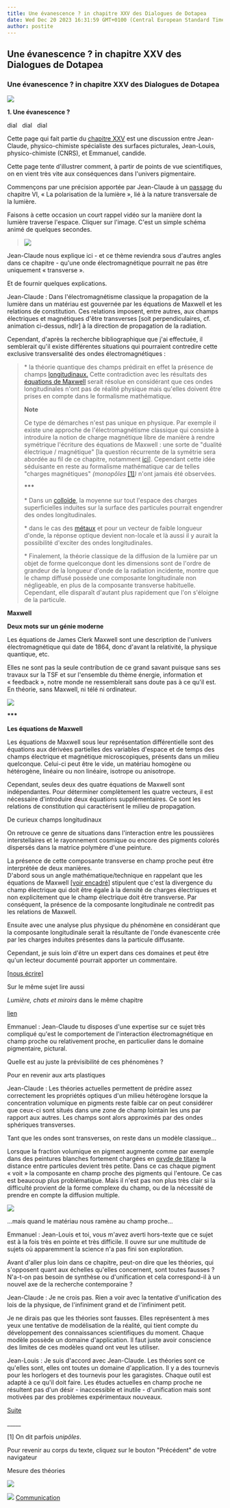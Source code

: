 ```yaml
---
title: Une évanescence ? in chapitre XXV des Dialogues de Dotapea
date: Wed Dec 20 2023 16:31:59 GMT+0100 (Central European Standard Time)
author: postite
---
```


## Une évanescence ? in chapitre XXV des Dialogues de Dotapea
### Une évanescence ? in chapitre XXV des Dialogues de Dotapea
   ![](images/chap25planetemolecule.jpg)

**1\. Une évanescence ?**

dial   dial   dial

Cette page qui fait partie du [chapitre XXV](chap25lumiereetmatiere.html) est une discussion entre Jean-Claude, physico-chimiste spécialiste des surfaces picturales, Jean-Louis, physico-chimiste (CNRS), et Emmanuel, candide.

Cette page tente d'illustrer comment, à partir de points de vue scientifiques, on en vient très vite aux conséquences dans l'univers pigmentaire.

Commençons par une précision apportée par Jean-Claude à un [passage](chap06polaris.html#transverse) du chapitre VI, « La polarisation de la lumière », lié à la nature transversale de la lumière.

Faisons à cette occasion un court rappel vidéo sur la manière dont la lumière traverse l'espace. Cliquer sur l'image. C'est un simple schéma animé de quelques secondes.

> [![](images/chap25propalumiere.jpg)](players/propalumiere/index.html)

Jean-Claude nous explique ici - et ce thème reviendra sous d'autres angles dans ce chapitre - qu'une onde électromagnétique pourrait ne pas être uniquement « transverse ».

Et de fournir quelques explications.

Jean-Claude : Dans l'électromagnétisme classique la propagation de la lumière dans un matériau est gouvernée par les équations de Maxwell et les relations de constitution. Ces relations imposent, entre autres, aux champs électriques et magnétiques d'être transverses \[soit perpendiculaires, cf. animation ci-dessus, ndlr\] à la direction de propagation de la radiation.

Cependant, d'après la recherche bibliographique que j'ai effectuée, il semblerait qu'il existe différentes situations qui pourraient contredire cette exclusive transversalité des ondes électromagnétiques :

> \* la théorie quantique des champs prédirait en effet la présence de champs [longitudinaux.](chap06polaris.html#longitudinales) Cette contradiction avec les résultats des [équations de Maxwell](chap25evanescence.html#equationsmaxwell) serait résolue en considérant que ces ondes longitudinales n'ont pas de réalité physique mais qu'elles doivent être prises en compte dans le formalisme mathématique.
> 
> **Note**  
>   
> Ce type de démarches n'est pas unique en physique. Par exemple il existe une approche de l'électromagnétisme classique qui consiste à introduire la notion de charge magnétique libre de manière à rendre symétrique l'écriture des équations de Maxwell : une sorte de "dualité électrique / magnétique" \[la question récurrente de la symétrie sera abordée au fil de ce chapitre, notamment [ici](chap25symetrie.html)\]. Cependant cette idée séduisante en reste au formalisme mathématique car de telles "charges magnétiques" _(monopôles_ [\[1\]](chap25evanescence.html#note1)_)_ n'ont jamais été observées.
> 
> **\*\*\***
> 
> \* Dans un [colloïde](colloide.html), la moyenne sur tout l'espace des charges superficielles induites sur la surface des particules pourrait engendrer des ondes longitudinales.
> 
> \* dans le cas des [métaux](metal.html) et pour un vecteur de faible longueur d'onde, la réponse optique devient non-locale et là aussi il y aurait la possibilité d'exciter des ondes longitudinales.
> 
> \* Finalement, la théorie classique de la diffusion de la lumière par un objet de forme quelconque dont les dimensions sont de l'ordre de grandeur de la longueur d'onde de la radiation incidente, montre que le champ diffusé possède une composante longitudinale non négligeable, en plus de la composante transverse habituelle. Cependant, elle disparaît d'autant plus rapidement que l'on s'éloigne de la particule.

**Maxwell**

**Deux mots sur un génie moderne**

Les équations de James Clerk Maxwell sont une description de l'univers électromagnétique qui date de 1864, donc d'avant la relativité, la physique quantique, etc.

Elles ne sont pas la seule contribution de ce grand savant puisque sans ses travaux sur la TSF et sur l'ensemble du thème énergie, information et « feedback », notre monde ne ressemblerait sans doute pas à ce qu'il est. En théorie, sans Maxwell, ni télé ni ordinateur.

![](images/chap25maxwell.jpg)

**\*\*\***

**Les équations de Maxwell**

Les équations de Maxwell sous leur représentation différentielle sont des équations aux dérivées partielles des variables d'espace et de temps des champs électrique et magnétique microscopiques, présents dans un milieu quelconque. Celui-ci peut être le vide, un matériau homogène ou hétérogène, linéaire ou non linéaire, isotrope ou anisotrope. 

Cependant, seules deux des quatre équations de Maxwell sont indépendantes. Pour déterminer complètement les quatre vecteurs, il est nécessaire d'introduire deux équations supplémentaires. Ce sont les relations de constitution qui caractérisent le milieu de propagation.

De curieux champs longitudinaux

On retrouve ce genre de situations dans l'interaction entre les poussières interstellaires et le rayonnement cosmique ou encore des pigments colorés dispersés dans la matrice polymère d'une peinture.

La présence de cette composante transverse en champ proche peut être interprétée de deux manières.  
D'abord sous un angle mathématique/technique en rappelant que les équations de Maxwell \[[voir encadré](chap25evanescence.html#equationsmaxwell)\] stipulent que c'est la divergence du champ électrique qui doit être égale à la densité de charges électriques et non explicitement que le champ électrique doit être transverse. Par conséquent, la présence de la composante longitudinale ne contredit pas les relations de Maxwell.

Ensuite avec une analyse plus physique du phénomène en considérant que la composante longitudinale serait la résultante de l'onde évanescente crée par les charges induites présentes dans la particule diffusante.  

Cependant, je suis loin d'être un expert dans ces domaines et peut être qu'un lecteur documenté pourrait apporter un commentaire.

[\[nous écrire\]](ecrire.html)

Sur le même sujet lire aussi

_Lumière, chats et miroirs_ dans le même chapitre

[lien](chap25lumierechatsmiroirs.html)

Emmanuel : Jean-Claude tu disposes d'une expertise sur ce sujet très compliqué qu'est le comportement de l'interaction électromagnétique en champ proche ou relativement proche, en particulier dans le domaine pigmentaire, pictural.

Quelle est au juste la prévisibilité de ces phénomènes ?

Pour en revenir aux arts plastiques

Jean-Claude : Les théories actuelles permettent de prédire assez correctement les propriétés optiques d'un milieu hétérogène lorsque la concentration volumique en pigments reste faible car on peut considérer que ceux-ci sont situés dans une zone de champ lointain les uns par rapport aux autres. Les champs sont alors approximés par des ondes sphériques transverses.

Tant que les ondes sont transverses, on reste dans un modèle classique...

Lorsque la fraction volumique en pigment augmente comme par exemple dans des peintures blanches fortement chargées en [oxyde de titane](blancssynthetiques.html#leblancdetitane) la distance entre particules devient très petite. Dans ce cas chaque pigment « voit » la composante en champ proche des pigments qui l'entoure. Ce cas est beaucoup plus problématique. Mais il n'est pas non plus très clair si la difficulté provient de la forme complexe du champ, ou de la nécessité de prendre en compte la diffusion multiple.

[![](images/titane.jpg)](blancssynthetiques.html#leblancdetitane)

...mais quand le matériau nous ramène au champ proche...

Emmanuel : Jean-Louis et toi, vous m'avez averti hors-texte que ce sujet est à la fois très en pointe et très difficile. Il ouvre sur une multitude de sujets où apparemment la science n'a pas fini son exploration.

  
Avant d'aller plus loin dans ce chapitre, peut-on dire que les théories, qui s'opposent quant aux échelles qu'elles concernent, sont toutes fausses ? N'a-t-on pas besoin de synthèse ou d'unification et cela correspond-il à un nouvel axe de la recherche contemporaine ?

Jean-Claude : Je ne crois pas. Rien a voir avec la tentative d'unification des lois de la physique, de l'infiniment grand et de l'infiniment petit.

Je ne dirais pas que les théories sont fausses. Elles représentent à mes yeux une tentative de modélisation de la réalité, qui tient compte du développement des connaissances scientifiques du moment. Chaque modèle possède un domaine d'application. Il faut juste avoir conscience des limites de ces modèles quand ont veut les utiliser.

Jean-Louis : Je suis d'accord avec Jean-Claude. Les théories sont ce qu'elles sont, elles ont toutes un domaine d'application. Il y a des tournevis pour les horlogers et des tournevis pour les garagistes. Chaque outil est adapté à ce qu'il doit faire. Les études actuelles en champ proche ne résultent pas d'un désir - inaccessible et inutile - d'unification mais sont motivées par des problèmes expérimentaux nouveaux. 

[Suite](chap25formesmotsechelles.html)

\_\_\_\_\_

\[1\] On dit parfois _unipôles_.

Pour revenir au corps du texte, cliquez sur le bouton "Précédent" de votre navigateur

Mesure des théories



 ![](images/transparent122x1.gif)

 ![](images/flechebas.gif) [Communication](http://www.artrealite.com/annonceurs.htm)